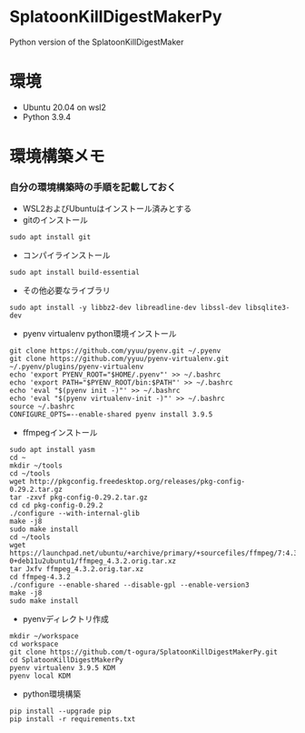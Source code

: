 # SplatoonKillDigestMakerPy
Python version of the SplatoonKillDigestMaker

# 環境
- Ubuntu 20.04 on wsl2
- Python 3.9.4



# 環境構築メモ
### 自分の環境構築時の手順を記載しておく
- WSL2およびUbuntuはインストール済みとする
- gitのインストール
```
sudo apt install git
```
- コンパイラインストール
```
sudo apt install build-essential
```
- その他必要なライブラリ
```
sudo apt install -y libbz2-dev libreadline-dev libssl-dev libsqlite3-dev
```
- pyenv virtualenv python環境インストール
```
git clone https://github.com/yyuu/pyenv.git ~/.pyenv
git clone https://github.com/yyuu/pyenv-virtualenv.git ~/.pyenv/plugins/pyenv-virtualenv
echo 'export PYENV_ROOT="$HOME/.pyenv"' >> ~/.bashrc
echo 'export PATH="$PYENV_ROOT/bin:$PATH"' >> ~/.bashrc
echo 'eval "$(pyenv init -)"' >> ~/.bashrc
echo 'eval "$(pyenv virtualenv-init -)"' >> ~/.bashrc
source ~/.bashrc
CONFIGURE_OPTS=--enable-shared pyenv install 3.9.5
```
- ffmpegインストール
```
sudo apt install yasm
cd ~
mkdir ~/tools
cd ~/tools
wget http://pkgconfig.freedesktop.org/releases/pkg-config-0.29.2.tar.gz
tar -zxvf pkg-config-0.29.2.tar.gz
cd cd pkg-config-0.29.2
./configure --with-internal-glib
make -j8
sudo make install
cd ~/tools
wget https://launchpad.net/ubuntu/+archive/primary/+sourcefiles/ffmpeg/7:4.3.2-0+deb11u2ubuntu1/ffmpeg_4.3.2.orig.tar.xz
tar Jxfv ffmpeg_4.3.2.orig.tar.xz
cd ffmpeg-4.3.2
./configure --enable-shared --disable-gpl --enable-version3
make -j8
sudo make install
```

- pyenvディレクトリ作成
```
mkdir ~/workspace
cd workspace
git clone https://github.com/t-ogura/SplatoonKillDigestMakerPy.git
cd SplatoonKillDigestMakerPy
pyenv virtualenv 3.9.5 KDM
pyenv local KDM
```
- python環境構築
```
pip install --upgrade pip
pip install -r requirements.txt
```

